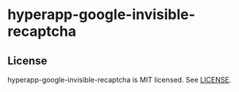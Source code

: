 # hyperapp-google-invisible-recaptcha

## License

hyperapp-google-invisible-recaptcha is MIT licensed. See [LICENSE](LICENSE).
